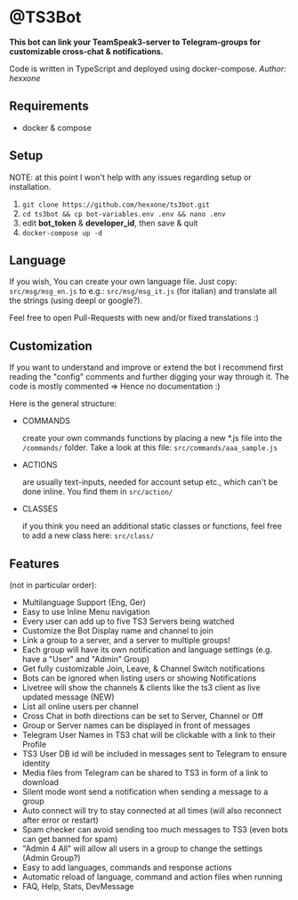 # @TS3Bot

**This bot can link your TeamSpeak3-server to Telegram-groups for customizable cross-chat & notifications.**

Code is written in TypeScript and deployed using docker-compose.
_Author: hexxone_

## Requirements

-   docker & compose

## Setup

NOTE: at this point I won't help with any issues regarding setup or installation.

1. `git clone https://github.com/hexxone/ts3bot.git`
2. `cd ts3bot && cp bot-variables.env .env && nano .env`
3. edit **bot_token** & **developer_id**, then save & quit
4. `docker-compose up -d`

## Language

If you wish, You can create your own language file.
Just copy: `src/msg/msg_en.js` to e.g.: `src/msg/msg_it.js` (for italian)
and translate all the strings (using deepl or google?).

Feel free to open Pull-Requests with new and/or fixed translations :)

## Customization

If you want to understand and improve or extend the bot I recommend first reading the "config" comments and further digging your way through it.
The code is mostly commented => Hence no documentation :)

Here is the general structure:

-   COMMANDS

    create your own commands functions by placing a new \*.js
    file into the `/commands/` folder. Take a look at this file:
    `src/commands/aaa_sample.js`

-   ACTIONS

    are usually text-inputs, needed for account setup etc., which can't be done inline.
    You find them in `src/action/`

-   CLASSES

    if you think you need an additional static classes or functions,
    feel free to add a new class here: `src/class/`

## Features

(not in particular order):

-   Multilanguage Support (Eng, Ger)
-   Easy to use Inline Menu navigation
-   Every user can add up to five TS3 Servers being watched
-   Customize the Bot Display name and channel to join
-   Link a group to a server, and a server to multiple groups!
-   Each group will have its own notification and language settings (e.g. have a "User" and "Admin" Group)
-   Get fully customizable Join, Leave, & Channel Switch notifications
-   Bots can be ignored when listing users or showing Notifications
-   Livetree will show the channels & clients like the ts3 client as live updated message (NEW)
-   List all online users per channel
-   Cross Chat in both directions can be set to Server, Channel or Off
-   Group or Server names can be displayed in front of messages
-   Telegram User Names in TS3 chat will be clickable with a link to their Profile
-   TS3 User DB id will be included in messages sent to Telegram to ensure identity
-   Media files from Telegram can be shared to TS3 in form of a link to download
-   Silent mode wont send a notification when sending a message to a group
-   Auto connect will try to stay connected at all times (will also reconnect after error or restart)
-   Spam checker can avoid sending too much messages to TS3 (even bots can get banned for spam)
-   "Admin 4 All" will allow all users in a group to change the settings (Admin Group?)
-   Easy to add languages, commands and response actions
-   Automatic reload of language, command and action files when running
-   FAQ, Help, Stats, DevMessage
